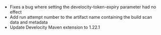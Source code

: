 - Fixes a bug where setting the develocity-token-expiry parameter had no effect
- Add run attempt number to the artifact name containing the build scan data and metadata
- Update Develocity Maven extension to 1.22.1
